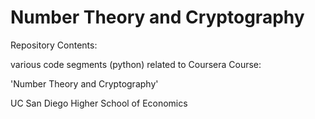 # Number Theory and Cryptography

Repository Contents:  

various code segments (python) related to Coursera Course:  

'Number Theory and Cryptography' 

UC San Diego Higher School of Economics
